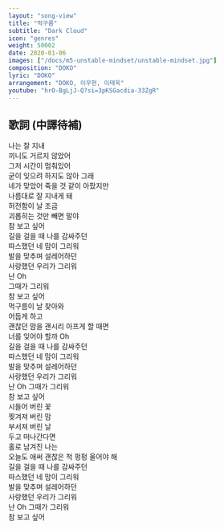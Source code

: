```yaml
---
layout: "song-view"
title: "먹구름"
subtitle: "Dark Cloud"
icon: "genres"
weight: 50002
date: 2020-01-06
images: ["/docs/m5-unstable-mindset/unstable-mindset.jpg"]
composition: "DOKO"
lyric: "DOKO"
arrangement: "DOKO, 이우현, 이태욱"
youtube: "hrO-BgLjJ-Q?si=3pKSGacdia-33ZgR"
---
```


## 歌詞 (中譯待補)

나는 잘 지내  
끼니도 거르지 않았어  
그저 시간이 멈춰있어  
굳이 잊으려 하지도 않아 그래  
네가 맞았어 죽을 것 같이 아팠지만  
나름대로 잘 지내게 돼  
허전함이 날 조금  
괴롭히는 것만 빼면 말야  
참 보고 싶어  
길을 걸을 때 나를 감싸주던  
따스했던 네 맘이 그리워  
발을 맞추며 설레어하던  
사랑했던 우리가 그리워  
난 Oh  
그때가 그리워  
참 보고 싶어  
먹구름이 날 찾아와  
어둡게 하고  
괜찮던 맘을 괜시리 아프게 할 때면  
너를 잊어야 할까 Oh  
길을 걸을 때 나를 감싸주던  
따스했던 네 맘이 그리워  
발을 맞추며 설레어하던  
사랑했던 우리가 그리워  
난 Oh 그때가 그리워  
참 보고 싶어  
시들어 버린 꽃  
찢겨져 버린 맘  
부서져 버린 날  
두고 떠나간다면  
홀로 남겨진 나는  
오늘도 애써 괜찮은 척 펑펑 울어야 해  
길을 걸을 때 나를 감싸주던  
따스했던 네 맘이 그리워  
발을 맞추며 설레어하던  
사랑했던 우리가 그리워  
난 Oh 그때가 그리워  
참 보고 싶어  
